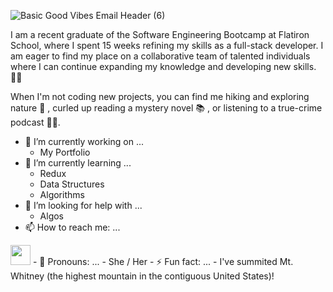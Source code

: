 
![Basic Good Vibes Email Header (6)](https://user-images.githubusercontent.com/86327800/146240591-f426fdaa-e9f0-4a39-a8dc-07e237d6bb3b.png)

I am a recent graduate of the Software Engineering Bootcamp at Flatiron School, where I spent 15 weeks refining my skills as a full-stack developer. I am eager to find my place on a collaborative team of talented individuals where I can continue expanding my knowledge and developing new skills. 👩‍💻 

When I'm not coding new projects, you can find me hiking and exploring nature 🥾 , curled up reading a mystery novel 📚 , or listening to a true-crime podcast 🕵️‍♀️.

- 🔭 I’m currently working on ...
    - My Portfolio
- 🌱 I’m currently learning ...
    - Redux
    - Data Structures
    - Algorithms
- 🤔 I’m looking for help with ...
    - Algos
- 📫 How to reach me: ...
<img height="32" width="32" src="https://cdn.jsdelivr.net/npm/simple-icons@v6/icons/LinkedIn.svg" />
- 👧 Pronouns: ...
    - She / Her
- ⚡ Fun fact: ...
    - I've summited Mt. Whitney (the highest mountain in the contiguous United States)! 

